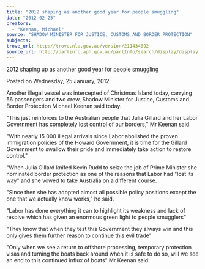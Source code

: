 ```yaml
---
title: "2012 shaping as another good year for people smuggling"
date: "2012-02-25"
creators:
  - "Keenan, Michael"
source: "SHADOW MINISTER FOR JUSTICE, CUSTOMS AND BORDER PROTECTION"
subjects:
trove_url: http://trove.nla.gov.au/version/211434092
source_url: http://parlinfo.aph.gov.au/parlInfo/search/display/display.w3p;query=Id%3A%22media/pressrel/1517491%22
---
```


 

 

 2012 shaping up as another good year for people smuggling 

 Posted on Wednesday, 25 January, 2012 

 

 Another illegal vessel was intercepted of Christmas Island today, carrying 56 passengers and  two crew, Shadow Minister for Justice, Customs and Border Protection Michael Keenan said  today.  

 "This just reinforces to the Australian people that Julia Gillard and her Labor Government  has completely lost control of our borders," Mr Keenan said.  

 "With nearly 15 000 illegal arrivals since Labor abolished the proven immigration policies of  the Howard Government, it is time for the Gillard Government to swallow their pride and  immediately take action to restore control."  

 "When Julia Gillard knifed Kevin Rudd to seize the job of Prime Minister she nominated  border protection as one of the reasons that Labor had "lost its way" and she vowed to take  Australia on a different course.  

 "Since then she has adopted almost all possible policy positions except the one that we  actually know works," he said.  

 "Labor has done everything it can to highlight its weakness and lack of resolve which has  given an enormous green light to people smugglers"  

 "They know that when they test this Government they always win and this only gives them  further reason to continue this evil trade"  

 "Only when we see a return to offshore processing, temporary protection visas and turning  the boats back around when it is safe to do so, will we see an end to this continued influx of  boats" Mr Keenan said.  

 

